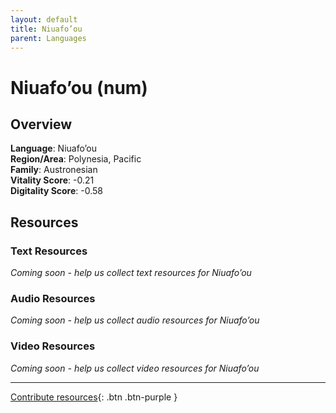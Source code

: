 ```yaml
---
layout: default
title: Niuafo’ou
parent: Languages
---
```


# Niuafo’ou (num)

## Overview

**Language**: Niuafo’ou  
**Region/Area**: Polynesia, Pacific  
**Family**: Austronesian  
**Vitality Score**: -0.21  
**Digitality Score**: -0.58  

## Resources

### Text Resources
*Coming soon - help us collect text resources for Niuafo’ou*

### Audio Resources
*Coming soon - help us collect audio resources for Niuafo’ou*

### Video Resources
*Coming soon - help us collect video resources for Niuafo’ou*

---

[Contribute resources](https://fairtrain.github.io/){: .btn .btn-purple }
